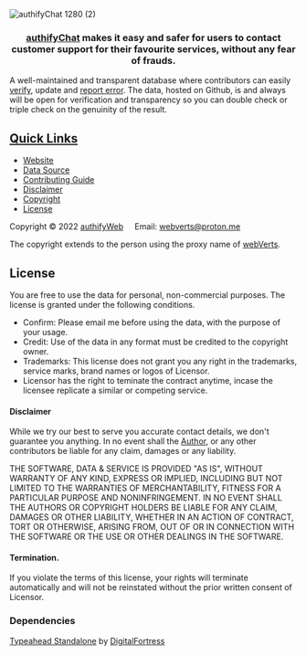 
![authifyChat 1280 (2)](https://user-images.githubusercontent.com/100699190/200167033-dceb6041-3ea1-4014-ae83-183925a5af90.png)

<div align="center">
  <h3><a href="https://webkythe.github.io/verifyChat/"> authifyChat</a> makes it easy and safer for users to contact customer support for their favourite services, without any fear of frauds.</h3> 
</div>

A well-maintained and transparent database where contributors can easily [verify](https://github.com/authifyWeb/authifyChat/tree/main/sources), update and [report error](https://github.com/authifyWeb/authifyChat/issues). The data, hosted on Github, is and always will be open for verification and transparency so you can double check or triple check on the genuinity of the result. 


## <ins>Quick Links</ins>
 * [Website](https://authifyweb.github.io/authifyChat/)
 * [Data Source](https://github.com/authifyWeb/authifyChat/tree/main/sources)
 * [Contributing Guide](#)
 * [Disclaimer](https://github.com/authifyWeb/authifyChat#disclaimer)
 * [Copyright](https://github.com/authifyWeb/authifyChat#copyright)
 * [License](https://github.com/authifyWeb/authifyChat#license)
 
 
 
Copyright © 2022 [authifyWeb](https://github.com/authifyWeb) &nbsp;  &nbsp; 
Email: <webverts@proton.me>

The copyright extends to the person using the proxy name of [webVerts](https://github.com/webVerts).

## License

You are free to use the data for personal, non-commercial purposes. The license is granted under the following conditions.

* Confirm: Please email me before using the data, with the purpose of your usage.  
* Credit: Use of the data in any format must be credited to the copyright owner.
* Trademarks: This license does not grant you any right in the trademarks, service marks, brand names or logos of Licensor.
* Licensor has the right to teminate the contract anytime, incase the licensee replicate a similar or competing service.

#### Disclaimer
 While we try our best to serve you accurate contact details, we don't guarantee you anything. In no event shall the [Author](https://github.com/webVerts), or any other contributors be liable for any claim, damages or any liability.
 
 THE SOFTWARE, DATA & SERVICE IS PROVIDED "AS IS", WITHOUT WARRANTY OF ANY KIND, EXPRESS OR
IMPLIED, INCLUDING BUT NOT LIMITED TO THE WARRANTIES OF MERCHANTABILITY,
FITNESS FOR A PARTICULAR PURPOSE AND NONINFRINGEMENT. IN NO EVENT SHALL THE
AUTHORS OR COPYRIGHT HOLDERS BE LIABLE FOR ANY CLAIM, DAMAGES OR OTHER
LIABILITY, WHETHER IN AN ACTION OF CONTRACT, TORT OR OTHERWISE, ARISING FROM,
OUT OF OR IN CONNECTION WITH THE SOFTWARE OR THE USE OR OTHER DEALINGS IN
THE SOFTWARE.

 #### Termination. 
If you violate the terms of this license, your rights will terminate automatically and will not be reinstated without the prior written consent of Licensor. 

### Dependencies

[Typeahead Standalone](https://github.com/digitalfortress-tech/typeahead-standalone) by [DigitalFortress](https://digitalfortress.tech/)

